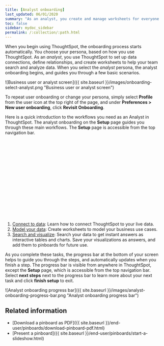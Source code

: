 ```yaml
---
title: [Analyst onboarding]
last_updated: 06/01/2020
summary: "As an analyst, you create and manage worksheets for everyone in your organization. Let us guide you through the necessary steps."
toc: false
sidebar: mydoc_sidebar
permalink: /:collection/:path.html
---
```


When you begin using ThoughtSpot, the onboarding process starts automatically. You choose your persona, based on how you use ThoughtSpot. As an *analyst*, you use ThoughtSpot to set up data connections, define relationships, and create worksheets to help your team search and analyze data. When you select the *analyst* persona, the analyst onboarding begins, and guides you through a few basic scenarios.

![Business user or analyst screen]({{ site.baseurl }}/images/onboarding-select-analyst.png "Business user or analyst screen")

To repeat user onboarding or change your persona, simply select **Profile** from the user icon at the top right of the page, and under **Preferences > New user onboarding**, click **Revisit Onboarding**.

Here is a quick introduction to the workflows you need as an Analyst in ThoughtSpot. The analyst onboarding on the **Setup** page guides you through these main workflows. The **Setup** page is accessible from the top navigation bar.

<div class="grid-container-li-img">
  <div class="grid-child">
    <script src="https://fast.wistia.com/embed/medias/dmue1pc6fp.jsonp" async></script><script src="https://fast.wistia.com/assets/external/E-v1.js" async></script><span class="wistia_embed wistia_async_dmue1pc6fp popover=true popoverAnimateThumbnail=true popoverBorderColor=4E55FD popoverBorderWidth=2" style="display:inline-block;height:252px;position:relative;width:450px">&nbsp;</span></div>
  <div class="grid-child">
    <ol>
     <li>
       <a href="{{ "/admin/ts-cloud/connect-data.html "| prepend: site.baseurl }}">Connect to data</a>: Learn how to connect ThoughtSpot to your live data.</li>
     <li>
       <a href="{{ "/admin/ts-cloud/worksheet-create.html "| prepend: site.baseurl }}">Model your data</a>: Create worksheets to model your business use cases.</li>
     <li>
       <a href="{{ "/admin/ts-cloud/visualize-search.html "| prepend: site.baseurl }}">Search and visualize</a>: Search your data to get instant answers as interactive tables and charts. Save your visualizations as answers, and add them to pinboards for future use.</li>
    </ol>
  </div>
</div>  

As you complete these tasks, the progress bar at the bottom of your screen helps to guide you through the steps, and automatically updates when you finish a step. The progress bar is visible from anywhere in ThoughtSpot, except the **Setup** page, which is accessible from the top navigation bar. Select **next steps** next to the progress bar to learn more about your next task and click **finish setup** to exit.

![Analyst onboarding progress bar]({{ site.baseurl }}/images/analyst-onboarding-progress-bar.png "Analyst onboarding progress bar")

<!--
1. [Connect to your data]({{ site.baseurl }}/admin/ts-cloud/connect-data.html): Learn how to connect ThoughtSpot to your live data in Snowflake or RedShift databases.<br>
    ![]({{ site.baseurl }}/images/connect-to-data.png "Connect to data")

2. [Join tables ]({{ site.baseurl }}/admin/ts-cloud/tables-join.html): Join the related tables in your database, to search across all your data.<br>
   ![]({{ site.baseurl }}/images/join-tables.png "Join tables")

3. [Create Worksheets]({{ site.baseurl }}/admin/ts-cloud/worksheet-create.html): Create worksheets to model your business use cases.<br>
   ![]({{ site.baseurl }}/images/create-worksheet.png "Create Worksheets")

4. [Visualize and save Search results as Answers]({{ site.baseurl }}/admin/ts-cloud/visualize-search.html): Learn how to search your data to get instant Answers as interactive tables and charts.<br>
   ![]({{ site.baseurl }}/images/visualize-data-answers.png "Visualize data Search as Answers")

5. [Publish collections of Answers as Pinboards]({{ site.baseurl }}/admin/ts-cloud/pinboard-compose.html): Collate all the Answers that support your use case in a single interactive and sharable Pinboard.<br>
    ![]({{ site.baseurl }}/images/publish-in-pinboards.png "Publish Answers as Pinboards")
-->
<!--
## Onboarding video

<script src="https://fast.wistia.com/embed/medias/dmue1pc6fp.jsonp" async></script><script src="https://fast.wistia.com/assets/external/E-v1.js" async></script><span class="wistia_embed wistia_async_dmue1pc6fp popover=true popoverAnimateThumbnail=true popoverBorderColor=4E55FD popoverBorderWidth=2" style="display:inline-block;height:252px;position:relative;width:450px">&nbsp;</span> -->

## Related information

- [Download a pinboard as PDF]({{ site.baseurl }}/end-user/pinboards/download-pinboard-pdf.html)
- [Present a pinboard]({{ site.baseurl }}/end-user/pinboards/start-a-slideshow.html)
